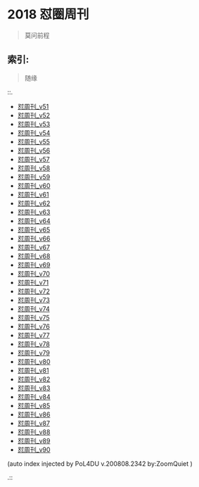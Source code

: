 # 2018 怼圈周刊
> 莫问前程

## 索引:
> 随缘

::.

- [ 怼周刊_v51](051w.md)
- [ 怼周刊_v52](052w.md)
- [ 怼周刊_v53](053w.md)
- [ 怼周刊_v54](054w.md)
- [ 怼周刊_v55](055w.md)
- [ 怼周刊_v56](056w.md)
- [ 怼周刊_v57](057w.md)
- [ 怼周刊_v58](058w.md)
- [ 怼周刊_v59](059w.md)
- [ 怼周刊_v60](060w.md)
- [ 怼周刊_v61](061w.md)
- [ 怼周刊_v62](062w.md)
- [ 怼周刊_v63](063w.md)
- [ 怼周刊_v64](064w.md)
- [ 怼周刊_v65](065w.md)
- [ 怼周刊_v66](066w.md)
- [ 怼周刊_v67](067w.md)
- [ 怼周刊_v68](068w.md)
- [ 怼周刊_v69](069w.md)
- [ 怼周刊_v70](070w.md)
- [ 怼周刊_v71](071w.md)
- [ 怼周刊_v72](072w.md)
- [ 怼周刊_v73](073w.md)
- [ 怼周刊_v74](074w.md)
- [ 怼周刊_v75](075w.md)
- [ 怼周刊_v76](076w.md)
- [ 怼周刊_v77](077w.md)
- [ 怼周刊_v78](078w.md)
- [ 怼周刊_v79](079w.md)
- [ 怼周刊_v80](080w.md)
- [ 怼周刊_v81](081w.md)
- [ 怼周刊_v82](082w.md)
- [ 怼周刊_v83](083w.md)
- [ 怼周刊_v84](084w.md)
- [ 怼周刊_v85](085w.md)
- [ 怼周刊_v86](086w.md)
- [ 怼周刊_v87](087w.md)
- [ 怼周刊_v88](088w.md)
- [ 怼周刊_v89](089w.md)
- [ 怼周刊_v90](090w.md)

(auto index injected by 
PoL4DU v.200808.2342 by:ZoomQuiet
)

.::


